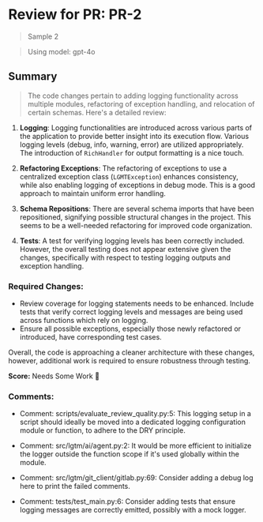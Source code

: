 # Review for PR: PR-2

> Sample 2

> Using model: gpt-4o

## Summary

> The code changes pertain to adding logging functionality across multiple modules, refactoring of exception handling, and relocation of certain schemas. Here's a detailed review:

1. **Logging**: Logging functionalities are introduced across various parts of the application to provide better insight into its execution flow. Various logging levels (debug, info, warning, error) are utilized appropriately. The introduction of `RichHandler` for output formatting is a nice touch.

2. **Refactoring Exceptions**: The refactoring of exceptions to use a centralized exception class (`LGMTException`) enhances consistency, while also enabling logging of exceptions in debug mode. This is a good approach to maintain uniform error handling.

3. **Schema Repositions**: There are several schema imports that have been repositioned, signifying possible structural changes in the project. This seems to be a well-needed refactoring for improved code organization.

4. **Tests**: A test for verifying logging levels has been correctly included. However, the overall testing does not appear extensive given the changes, specifically with respect to testing logging outputs and exception handling.

### Required Changes:
- Review coverage for logging statements needs to be enhanced. Include tests that verify correct logging levels and messages are being used across functions which rely on logging.
- Ensure all possible exceptions, especially those newly refactored or introduced, have corresponding test cases.

Overall, the code is approaching a cleaner architecture with these changes, however, additional work is required to ensure robustness through testing.

**Score:** Needs Some Work 🔧

### Comments:

- Comment: scripts/evaluate_review_quality.py:5: This logging setup in a script should ideally be moved into a dedicated logging configuration module or function, to adhere to the DRY principle.

- Comment: src/lgtm/ai/agent.py:2: It would be more efficient to initialize the logger outside the function scope if it's used globally within the module.

- Comment: src/lgtm/git_client/gitlab.py:69: Consider adding a debug log here to print the failed comments.

- Comment: tests/test_main.py:6: Consider adding tests that ensure logging messages are correctly emitted, possibly with a mock logger.